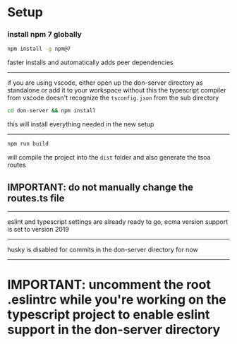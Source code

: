# Setup

### install npm 7 globally

```bash
npm install -g npm@7
```

faster installs and automatically adds peer dependencies

---

if you are using vscode, either open up the don-server directory as standalone or add it to your workspace
without this the typescript compiler from vscode doesn't recognize the `tsconfig.json` from the sub directory

```bash
cd don-server && npm install
```

this will install everything needed in the new setup

---

```bash
npm run build
```

will compile the project into the `dist` folder and also generate the tsoa routes

## IMPORTANT: do not manually change the routes.ts file

---

eslint and typescript settings are already ready to go, ecma version support is set to version 2019

---

husky is disabled for commits in the don-server directory for now

---

# IMPORTANT: uncomment the root .eslintrc while you're working on the typescript project to enable eslint support in the don-server directory
